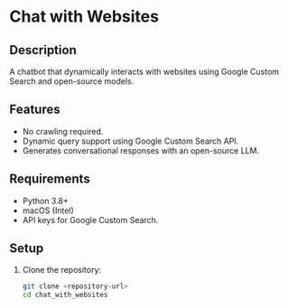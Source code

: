 # Chat with Websites

## Description
A chatbot that dynamically interacts with websites using Google Custom Search and open-source models.

## Features
- No crawling required.
- Dynamic query support using Google Custom Search API.
- Generates conversational responses with an open-source LLM.

## Requirements
- Python 3.8+
- macOS (Intel)
- API keys for Google Custom Search.

## Setup
1. Clone the repository:
   ```bash
   git clone <repository-url>
   cd chat_with_websites
